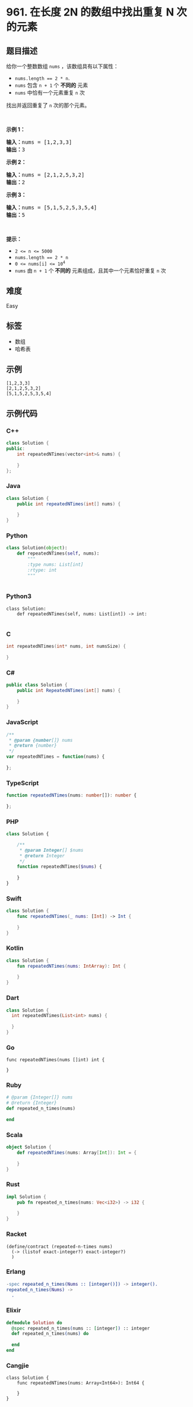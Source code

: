 # 961. 在长度 2N 的数组中找出重复 N 次的元素

## 题目描述

<p>给你一个整数数组 <code>nums</code> ，该数组具有以下属性：</p>

<div class="original__bRMd">
<div>
<ul>
	<li><code>nums.length == 2 * n</code>.</li>
	<li><code>nums</code> 包含 <code>n + 1</code> 个 <strong>不同的</strong> 元素</li>
	<li><code>nums</code> 中恰有一个元素重复 <code>n</code> 次</li>
</ul>

<p>找出并返回重复了 <code>n</code><em> </em>次的那个元素。</p>

<p>&nbsp;</p>

<p><strong>示例 1：</strong></p>

<pre>
<strong>输入：</strong>nums = [1,2,3,3]
<strong>输出：</strong>3
</pre>

<p><strong>示例 2：</strong></p>

<pre>
<strong>输入：</strong>nums = [2,1,2,5,3,2]
<strong>输出：</strong>2
</pre>

<p><strong>示例 3：</strong></p>

<pre>
<strong>输入：</strong>nums = [5,1,5,2,5,3,5,4]
<strong>输出：</strong>5
</pre>
</div>
</div>

<p>&nbsp;</p>

<p><strong>提示：</strong></p>

<ul>
	<li><code>2 &lt;= n &lt;= 5000</code></li>
	<li><code>nums.length == 2 * n</code></li>
	<li><code>0 &lt;= nums[i] &lt;= 10<sup>4</sup></code></li>
	<li><code>nums</code> 由 <code>n + 1</code> 个<strong> 不同的</strong> 元素组成，且其中一个元素恰好重复 <code>n</code> 次</li>
</ul>


## 难度

Easy

## 标签

- 数组
- 哈希表

## 示例

```
[1,2,3,3]
[2,1,2,5,3,2]
[5,1,5,2,5,3,5,4]
```

## 示例代码

### C++

```cpp
class Solution {
public:
    int repeatedNTimes(vector<int>& nums) {
        
    }
};
```

### Java

```java
class Solution {
    public int repeatedNTimes(int[] nums) {
        
    }
}
```

### Python

```python
class Solution(object):
    def repeatedNTimes(self, nums):
        """
        :type nums: List[int]
        :rtype: int
        """
        
```

### Python3

```python3
class Solution:
    def repeatedNTimes(self, nums: List[int]) -> int:
        
```

### C

```c
int repeatedNTimes(int* nums, int numsSize) {
    
}
```

### C#

```csharp
public class Solution {
    public int RepeatedNTimes(int[] nums) {
        
    }
}
```

### JavaScript

```javascript
/**
 * @param {number[]} nums
 * @return {number}
 */
var repeatedNTimes = function(nums) {
    
};
```

### TypeScript

```typescript
function repeatedNTimes(nums: number[]): number {
    
};
```

### PHP

```php
class Solution {

    /**
     * @param Integer[] $nums
     * @return Integer
     */
    function repeatedNTimes($nums) {
        
    }
}
```

### Swift

```swift
class Solution {
    func repeatedNTimes(_ nums: [Int]) -> Int {
        
    }
}
```

### Kotlin

```kotlin
class Solution {
    fun repeatedNTimes(nums: IntArray): Int {
        
    }
}
```

### Dart

```dart
class Solution {
  int repeatedNTimes(List<int> nums) {
    
  }
}
```

### Go

```golang
func repeatedNTimes(nums []int) int {
    
}
```

### Ruby

```ruby
# @param {Integer[]} nums
# @return {Integer}
def repeated_n_times(nums)
    
end
```

### Scala

```scala
object Solution {
    def repeatedNTimes(nums: Array[Int]): Int = {
        
    }
}
```

### Rust

```rust
impl Solution {
    pub fn repeated_n_times(nums: Vec<i32>) -> i32 {
        
    }
}
```

### Racket

```racket
(define/contract (repeated-n-times nums)
  (-> (listof exact-integer?) exact-integer?)
  )
```

### Erlang

```erlang
-spec repeated_n_times(Nums :: [integer()]) -> integer().
repeated_n_times(Nums) ->
  .
```

### Elixir

```elixir
defmodule Solution do
  @spec repeated_n_times(nums :: [integer]) :: integer
  def repeated_n_times(nums) do
    
  end
end
```

### Cangjie

```cangjie
class Solution {
    func repeatedNTimes(nums: Array<Int64>): Int64 {

    }
}
```

